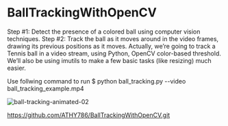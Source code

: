 # BallTrackingWithOpenCV
Step #1: Detect the presence of a colored ball using computer vision techniques. 
Step #2: Track the ball as it moves around in the video frames, drawing its previous positions as it moves.
Actually, we’re going to track a Tennis ball in a video stream, using Python, OpenCV color-based threshold.
We’ll also be using imutils to make a few basic tasks (like resizing) much easier.
 
Use follwing command to run $ python ball_tracking.py --video ball_tracking_example.mp4


![ball-tracking-animated-02](https://user-images.githubusercontent.com/39703092/53632725-ade95d80-3c3b-11e9-8302-b920c99dda73.gif)

 https://github.com/ATHY786/BallTrackingWithOpenCV.git